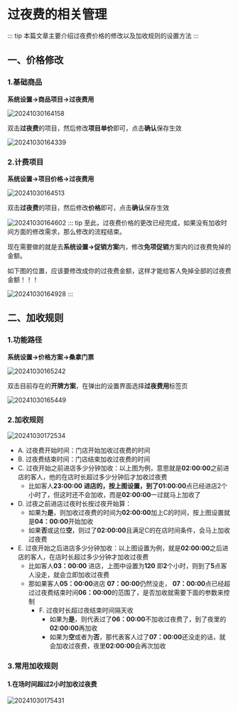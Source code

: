 # 过夜费的相关管理
::: tip
本篇文章主要介绍过夜费价格的修改以及加收规则的设置方法
:::
## 一、价格修改
### 1.基础商品
**系统设置->商品项目->过夜费用**

![20241030164158](https://wiki-cdsoft.oss-cn-hangzhou.aliyuncs.com/20241030164158.png)

双击**过夜费**的项目，然后修改**项目单价**即可，点击**确认**保存生效

![20241030164339](https://wiki-cdsoft.oss-cn-hangzhou.aliyuncs.com/20241030164339.png)

### 2.计费项目
**系统设置->项目价格->过夜费用**

![20241030164513](https://wiki-cdsoft.oss-cn-hangzhou.aliyuncs.com/20241030164513.png)


双击**过夜费**的项目，然后修改**价格**即可，点击**确认**保存生效


![20241030164602](https://wiki-cdsoft.oss-cn-hangzhou.aliyuncs.com/20241030164602.png)
::: tip
至此，过夜费价格的更改已经完成，如果没有加收时间方面的修改需求，那么修改的流程结束。

现在需要做的就是去**系统设置->促销方案**内，修改**免项促销**方案内的过夜费免掉的金额。

如下图的位置，应该要修改成你的过夜费金额，这样才能给客人免掉全部的过夜费金额！！！

![20241030164928](https://wiki-cdsoft.oss-cn-hangzhou.aliyuncs.com/20241030164928.png)
:::

## 二、加收规则
### 1.功能路径
**系统设置->价格方案->桑拿门票**


![20241030165242](https://wiki-cdsoft.oss-cn-hangzhou.aliyuncs.com/20241030165242.png)

双击目前存在的**开牌方案**，在弹出的设置界面选择**过夜费用**标签页

![20241030165449](https://wiki-cdsoft.oss-cn-hangzhou.aliyuncs.com/20241030165449.png)

### 2.加收规则
![20241030172534](https://wiki-cdsoft.oss-cn-hangzhou.aliyuncs.com/20241030172534.png)
+ A. 过夜费开始时间：门店开始加收过夜费的时间
+ B. 过夜费结束时间：门店结束加收过夜费的时间
+ C. 过夜开始之前进店多少分钟加收：以上图为例，意思就是**02:00:00**之前进店的客人，他的在店时长超过多少分钟后才加收过夜费
    + 比如客人**23:00:00 **进店的，按上图设置，到了**01:00:00**点已经进店2个小时了，但这时还不会加收，而是**02:00:00**一过就马上加收了
+ D. 过夜之前进店过夜时长按过夜开始算：
  + 如果为**是**，则加收过夜费的时间为**02:00:00**加上C的时间，按上图设置就是**04：00:00**开始加收
  + 如果**否**或这位**空**，则过了**02:00:00**且满足C的在店时间条件，会马上加收过夜费
+ E. 过夜开始之后进店多少分钟加收：以上图设置为例，就是**02:00:00**之后进店的客人，在店时长超过多少分钟才加收过夜费
    + 比如客人**03：00:00** 进店，上图中设置为**120** 即**2**个小时，则到了**5**点客人没走，就会立即加收过夜费
    + 那如果客人**05：00:00**进店 **07：00:00**仍然没走， **07：00:00**点已经超过过夜费结束时间**06：00:00**的范围了，是否加收就需要下面的参数来控制
      + F. 过夜时长超过夜结束时间隔天收
        + 如果为**是**，则代表过了**06：00:00**不加收过夜费了，到了夜里的**02:00:00**再加收
        + 如果为**空**或者为**否**，那代表客人过了**07：00:00**还没走的话，就会加收过夜费，夜里**02:00:00**会再次加收
  
### 3.常用加收规则
#### 1.在场时间超过2小时加收过夜费
![20241030175431](https://wiki-cdsoft.oss-cn-hangzhou.aliyuncs.com/20241030175431.png)


